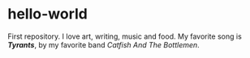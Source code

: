 # hello-world
First repository.
I love art, writing, music and food. 
My favorite song is __*Tyrants*__, by my favorite band _Catfish And The Bottlemen_.
